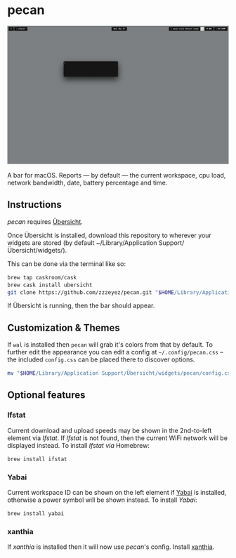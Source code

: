 
# pecan

![Screenshot 3](/screenshots/1.jpg)

A bar for macOS. Reports — by default — the current workspace, cpu load, network bandwidth, date, battery percentage and time.

## Instructions

*pecan* requires [Übersicht](http://tracesof.net/uebersicht/).

Once Übersicht is installed, download this repository to wherever your widgets are stored (by default ~/Library/Application Support/Übersicht/widgets/).

This can be done via the terminal like so:

```sh
brew tap caskroom/cask
brew cask install ubersicht
git clone https://github.com/zzzeyez/pecan.git "$HOME/Library/Application Support/Übersicht/widgets/pecan"
```

If Übersicht is running, then the bar should appear.

## Customization & Themes

If `wal` is installed then `pecan` will grab it's colors from that by default.  To further edit the appearance you can edit a config at `~/.config/pecan.css` – the included `config.css` can be placed there to discover options.

```sh
mv "$HOME/Library/Application Support/Übersicht/widgets/pecan/config.css" "${HOME}/.config/pecan.css"
```

## Optional features

### Ifstat

Current download and upload speeds may be shown in the 2nd-to-left element via *Ifstat*. If *Ifstat* is not found, then the current WiFi network will be displayed instead. To install *Ifstat via* Homebrew:

```sh
brew install ifstat
```

### Yabai

Current workspace ID can be shown on the left element if [Yabai](https://github.com/koekeishiya/yabai) is installed, otherwise a power symbol will be shown instead. To install *Yabai*:

```sh
brew install yabai
```

### xanthia

If *xanthia* is installed then it will now use *pecan*'s config. Install [xanthia](https://github.com/zzzeyez/xanthia/blob/master/README.md#Installation).

